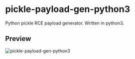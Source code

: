 # pickle-payload-gen-python3

Python pickle RCE payload generator. Written in python3.

## Preview

![pickle-payload-gen-python3](https://user-images.githubusercontent.com/30050702/127749374-0fad8cf3-3abc-407d-b3a2-307151d97069.gif)


